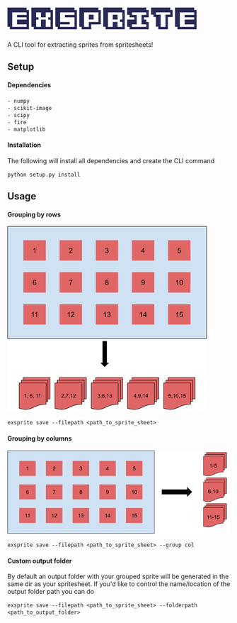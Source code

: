 # ![Exsprite Logo](/assets/title.png)
A CLI tool for extracting sprites from spritesheets!

## Setup
#### Dependencies
```
- numpy
- scikit-image
- scipy
- fire
- matplotlib
```

#### Installation
The following will install all dependencies and create the CLI command
```
python setup.py install
```

## Usage

#### Grouping by rows
![Row Example](/assets/column_group_image.png)
```
exsprite save --filepath <path_to_sprite_sheet>
```

#### Grouping by columns
![Column Example](/assets/row_group_image.png)
```
exsprite save --filepath <path_to_sprite_sheet> --group col
```

#### Custom output folder
By default an output folder with your grouped sprite will be generated in the same dir as your spritesheet. If you'd like to control the name/location of the output folder path you can do
```
exsprite save --filepath <path_to_sprite_sheet> --folderpath <path_to_output_folder>
```
